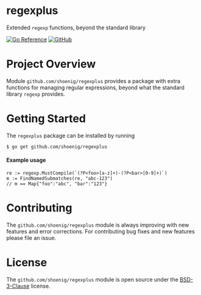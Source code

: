 regexplus
=========

Extended `regexp` functions, beyond the standard library

[![Go Reference](https://pkg.go.dev/badge/github.com/shoenig/regexplus.svg)](https://pkg.go.dev/github.com/shoenig/regexplus)
[![GitHub](https://img.shields.io/github/license/shoenig/regexplus.svg)](LICENSE)

# Project Overview

Module `github.com/shoenig/regexplus` provides a package with extra functions
for managing regular expressions, beyond what the standard library `regexp` provides.

# Getting Started

The `regexplus` package can be installed by running
```
$ go get github.com/shoenig/regexplus
```

#### Example usage
```golang
re := regexp.MustCompile(`(?P<foo>[a-z]+)-(?P<bar>[0-9]+)`)
m := FindNamedSubmatches(re, "abc-123")
// m == Map{"foo":"abc", "bar":"123"}
```

# Contributing

The `github.com/shoenig/regexplus` module is always improving with new features
and error corrections. For contributing bug fixes and new features please file an issue.

# License

The `github.com/shoenig/regexplus` module is open source under the [BSD-3-Clause](LICENSE) license.
